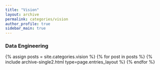 ```yaml
---
title: "Vision"
layout: archive
permalink: categories/vision
author_profile: true
sidebar_main: true
---
```

### Data Engineering

{% assign posts = site.categories.vision %}
{% for post in posts %} {% include archive-single2.html type=page.entries_layout %} {% endfor %}